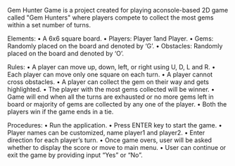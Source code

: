 Gem Hunter Game is a project created for playing aconsole-based 2D game called "Gem Hunters" where players compete to collect the most gems within a set number of turns.

Elements:
•	A 6x6 square board.
•	Players: Player 1and Player.
•	Gems: Randomly placed on the board and denoted by ‘G’.
•	Obstacles: Randomly placed on the board and denoted by ‘O’.

Rules:
•	A player can move up, down, left, or right using U, D, L and R.
•	Each player can move only one square on each turn.
•	A player cannot cross obstacles.
•	A player can collect the gem on their way and gets highlighted.
•	The player with the most gems collected will be winner.
•	Game will end when all the turns are exhausted or no more gems left in board or majority of gems are collected by any one of the player.
•	Both the players win if the game ends in a tie.

Procedures:
•	Run the application.
•	Press ENTER key to start the game.
•	Player names can be customized, name player1 and player2.
•	Enter direction for each player’s turn.
•	Once game overs, user will be asked whether to display the score or move to main menu.
•	User can continue or exit the game by providing input “Yes” or “No”.

